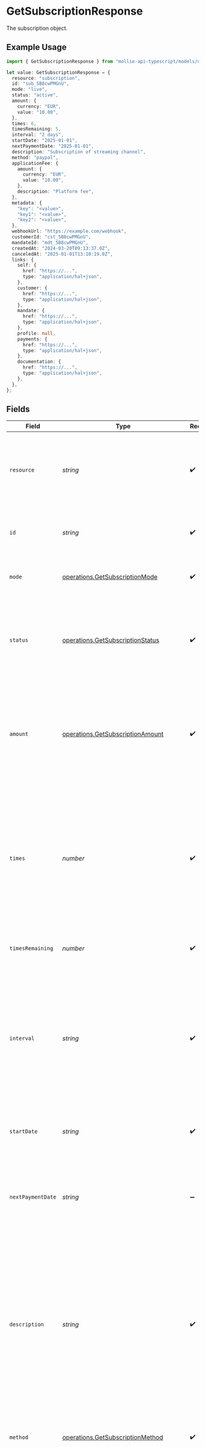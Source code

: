 # GetSubscriptionResponse

The subscription object.

## Example Usage

```typescript
import { GetSubscriptionResponse } from "mollie-api-typescript/models/operations";

let value: GetSubscriptionResponse = {
  resource: "subscription",
  id: "sub_5B8cwPMGnU",
  mode: "live",
  status: "active",
  amount: {
    currency: "EUR",
    value: "10.00",
  },
  times: 6,
  timesRemaining: 5,
  interval: "2 days",
  startDate: "2025-01-01",
  nextPaymentDate: "2025-01-01",
  description: "Subscription of streaming channel",
  method: "paypal",
  applicationFee: {
    amount: {
      currency: "EUR",
      value: "10.00",
    },
    description: "Platform fee",
  },
  metadata: {
    "key": "<value>",
    "key1": "<value>",
    "key2": "<value>",
  },
  webhookUrl: "https://example.com/webhook",
  customerId: "cst_5B8cwPMGnU",
  mandateId: "mdt_5B8cwPMGnU",
  createdAt: "2024-03-20T09:13:37.0Z",
  canceledAt: "2025-01-01T13:10:19.0Z",
  links: {
    self: {
      href: "https://...",
      type: "application/hal+json",
    },
    customer: {
      href: "https://...",
      type: "application/hal+json",
    },
    mandate: {
      href: "https://...",
      type: "application/hal+json",
    },
    profile: null,
    payments: {
      href: "https://...",
      type: "application/hal+json",
    },
    documentation: {
      href: "https://...",
      type: "application/hal+json",
    },
  },
};
```

## Fields

| Field                                                                                                                                                                                                                                                                                                                                                    | Type                                                                                                                                                                                                                                                                                                                                                     | Required                                                                                                                                                                                                                                                                                                                                                 | Description                                                                                                                                                                                                                                                                                                                                              | Example                                                                                                                                                                                                                                                                                                                                                  |
| -------------------------------------------------------------------------------------------------------------------------------------------------------------------------------------------------------------------------------------------------------------------------------------------------------------------------------------------------------- | -------------------------------------------------------------------------------------------------------------------------------------------------------------------------------------------------------------------------------------------------------------------------------------------------------------------------------------------------------- | -------------------------------------------------------------------------------------------------------------------------------------------------------------------------------------------------------------------------------------------------------------------------------------------------------------------------------------------------------- | -------------------------------------------------------------------------------------------------------------------------------------------------------------------------------------------------------------------------------------------------------------------------------------------------------------------------------------------------------- | -------------------------------------------------------------------------------------------------------------------------------------------------------------------------------------------------------------------------------------------------------------------------------------------------------------------------------------------------------- |
| `resource`                                                                                                                                                                                                                                                                                                                                               | *string*                                                                                                                                                                                                                                                                                                                                                 | :heavy_check_mark:                                                                                                                                                                                                                                                                                                                                       | Indicates the response contains a subscription object. Will always contain the string `subscription` for this<br/>endpoint.                                                                                                                                                                                                                              | subscription                                                                                                                                                                                                                                                                                                                                             |
| `id`                                                                                                                                                                                                                                                                                                                                                     | *string*                                                                                                                                                                                                                                                                                                                                                 | :heavy_check_mark:                                                                                                                                                                                                                                                                                                                                       | The identifier uniquely referring to this subscription. Example: `sub_rVKGtNd6s3`.                                                                                                                                                                                                                                                                       | sub_5B8cwPMGnU                                                                                                                                                                                                                                                                                                                                           |
| `mode`                                                                                                                                                                                                                                                                                                                                                   | [operations.GetSubscriptionMode](../../models/operations/getsubscriptionmode.md)                                                                                                                                                                                                                                                                         | :heavy_check_mark:                                                                                                                                                                                                                                                                                                                                       | Whether this entity was created in live mode or in test mode.                                                                                                                                                                                                                                                                                            | live                                                                                                                                                                                                                                                                                                                                                     |
| `status`                                                                                                                                                                                                                                                                                                                                                 | [operations.GetSubscriptionStatus](../../models/operations/getsubscriptionstatus.md)                                                                                                                                                                                                                                                                     | :heavy_check_mark:                                                                                                                                                                                                                                                                                                                                       | The subscription's current status is directly related to the status of the underlying customer or mandate that is<br/>enabling the subscription.                                                                                                                                                                                                         | active                                                                                                                                                                                                                                                                                                                                                   |
| `amount`                                                                                                                                                                                                                                                                                                                                                 | [operations.GetSubscriptionAmount](../../models/operations/getsubscriptionamount.md)                                                                                                                                                                                                                                                                     | :heavy_check_mark:                                                                                                                                                                                                                                                                                                                                       | The amount for each individual payment that is charged with this subscription. For example, for a monthly<br/>subscription of €10, the subscription amount should be set to €10.                                                                                                                                                                         |                                                                                                                                                                                                                                                                                                                                                          |
| `times`                                                                                                                                                                                                                                                                                                                                                  | *number*                                                                                                                                                                                                                                                                                                                                                 | :heavy_check_mark:                                                                                                                                                                                                                                                                                                                                       | Total number of payments for the subscription. Once this number of payments is reached, the subscription is<br/>considered completed.<br/><br/>Test mode subscriptions will get canceled automatically after 10 payments.                                                                                                                                | 6                                                                                                                                                                                                                                                                                                                                                        |
| `timesRemaining`                                                                                                                                                                                                                                                                                                                                         | *number*                                                                                                                                                                                                                                                                                                                                                 | :heavy_check_mark:                                                                                                                                                                                                                                                                                                                                       | Number of payments left for the subscription.                                                                                                                                                                                                                                                                                                            | 5                                                                                                                                                                                                                                                                                                                                                        |
| `interval`                                                                                                                                                                                                                                                                                                                                               | *string*                                                                                                                                                                                                                                                                                                                                                 | :heavy_check_mark:                                                                                                                                                                                                                                                                                                                                       | Interval to wait between payments, for example `1 month` or `14 days`.<br/><br/>The maximum interval is one year (`12 months`, `52 weeks`, or `365 days`).<br/><br/>Possible values: `... days`, `... weeks`, `... months`.                                                                                                                              | 2 days                                                                                                                                                                                                                                                                                                                                                   |
| `startDate`                                                                                                                                                                                                                                                                                                                                              | *string*                                                                                                                                                                                                                                                                                                                                                 | :heavy_check_mark:                                                                                                                                                                                                                                                                                                                                       | The start date of the subscription in `YYYY-MM-DD` format.                                                                                                                                                                                                                                                                                               | 2025-01-01                                                                                                                                                                                                                                                                                                                                               |
| `nextPaymentDate`                                                                                                                                                                                                                                                                                                                                        | *string*                                                                                                                                                                                                                                                                                                                                                 | :heavy_minus_sign:                                                                                                                                                                                                                                                                                                                                       | The date of the next scheduled payment in `YYYY-MM-DD` format. If the subscription has been completed or canceled,<br/>this parameter will not be returned.                                                                                                                                                                                              | 2025-01-01                                                                                                                                                                                                                                                                                                                                               |
| `description`                                                                                                                                                                                                                                                                                                                                            | *string*                                                                                                                                                                                                                                                                                                                                                 | :heavy_check_mark:                                                                                                                                                                                                                                                                                                                                       | The subscription's description will be used as the description of the resulting individual payments and so showing<br/>up on the bank statement of the consumer.<br/><br/>**Please note:** the description needs to be unique for the Customer in case it has multiple active subscriptions.                                                             | Subscription of streaming channel                                                                                                                                                                                                                                                                                                                        |
| `method`                                                                                                                                                                                                                                                                                                                                                 | [operations.GetSubscriptionMethod](../../models/operations/getsubscriptionmethod.md)                                                                                                                                                                                                                                                                     | :heavy_check_mark:                                                                                                                                                                                                                                                                                                                                       | The payment method used for this subscription. If omitted, any of the customer's valid mandates may be used.                                                                                                                                                                                                                                             | paypal                                                                                                                                                                                                                                                                                                                                                   |
| `applicationFee`                                                                                                                                                                                                                                                                                                                                         | [operations.GetSubscriptionApplicationFee](../../models/operations/getsubscriptionapplicationfee.md)                                                                                                                                                                                                                                                     | :heavy_minus_sign:                                                                                                                                                                                                                                                                                                                                       | With Mollie Connect you can charge fees on payments that your app is processing on behalf of other Mollie<br/>merchants.<br/><br/>Setting an application fee on the subscription will ensure this fee is charged on each individual payment.<br/><br/>Refer to the `applicationFee` parameter on the [Get payment endpoint](get-payment) documentation for more<br/>information. |                                                                                                                                                                                                                                                                                                                                                          |
| `metadata`                                                                                                                                                                                                                                                                                                                                               | *operations.GetSubscriptionMetadata*                                                                                                                                                                                                                                                                                                                     | :heavy_check_mark:                                                                                                                                                                                                                                                                                                                                       | Provide any data you like, for example a string or a JSON object. We will save the data alongside the entity.<br/>Whenever you fetch the entity with our API, we will also include the metadata. You can use up to approximately<br/>1kB.<br/><br/>Any metadata added to the subscription will be automatically forwarded to the payments generated for it. |                                                                                                                                                                                                                                                                                                                                                          |
| `webhookUrl`                                                                                                                                                                                                                                                                                                                                             | *string*                                                                                                                                                                                                                                                                                                                                                 | :heavy_check_mark:                                                                                                                                                                                                                                                                                                                                       | We will call this URL for any payment status changes of payments resulting from this subscription.<br/><br/>This webhook will receive **all** events for the subscription's payments. This may include payment failures as<br/>well. Be sure to verify the payment's subscription ID and its status.                                                     | https://example.com/webhook                                                                                                                                                                                                                                                                                                                              |
| `customerId`                                                                                                                                                                                                                                                                                                                                             | *string*                                                                                                                                                                                                                                                                                                                                                 | :heavy_check_mark:                                                                                                                                                                                                                                                                                                                                       | The customer this subscription belongs to.                                                                                                                                                                                                                                                                                                               | cst_5B8cwPMGnU                                                                                                                                                                                                                                                                                                                                           |
| `mandateId`                                                                                                                                                                                                                                                                                                                                              | *string*                                                                                                                                                                                                                                                                                                                                                 | :heavy_minus_sign:                                                                                                                                                                                                                                                                                                                                       | The mandate used for this subscription, if any.                                                                                                                                                                                                                                                                                                          | mdt_5B8cwPMGnU                                                                                                                                                                                                                                                                                                                                           |
| `createdAt`                                                                                                                                                                                                                                                                                                                                              | *string*                                                                                                                                                                                                                                                                                                                                                 | :heavy_check_mark:                                                                                                                                                                                                                                                                                                                                       | The entity's date and time of creation, in [ISO 8601](https://en.wikipedia.org/wiki/ISO_8601) format.                                                                                                                                                                                                                                                    | 2024-03-20T09:13:37.0Z                                                                                                                                                                                                                                                                                                                                   |
| `canceledAt`                                                                                                                                                                                                                                                                                                                                             | *string*                                                                                                                                                                                                                                                                                                                                                 | :heavy_minus_sign:                                                                                                                                                                                                                                                                                                                                       | The subscription's date and time of cancellation, in ISO 8601 format. This parameter is omitted if the<br/>subscription is not canceled (yet).                                                                                                                                                                                                           | 2025-01-01T13:10:19.0Z                                                                                                                                                                                                                                                                                                                                   |
| `links`                                                                                                                                                                                                                                                                                                                                                  | [operations.GetSubscriptionLinks](../../models/operations/getsubscriptionlinks.md)                                                                                                                                                                                                                                                                       | :heavy_check_mark:                                                                                                                                                                                                                                                                                                                                       | An object with several relevant URLs. Every URL object will contain an `href` and a `type` field.                                                                                                                                                                                                                                                        |                                                                                                                                                                                                                                                                                                                                                          |